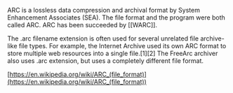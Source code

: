 ARC is a lossless data compression and archival format by System Enhancement Associates (SEA). The file format and the program were both called ARC. ARC has been succeeded by [[WARC]].

The .arc filename extension is often used for several unrelated file archive-like file types. For example, the Internet Archive used its own ARC format to store multiple web resources into a single file.[1][2] The FreeArc archiver also uses .arc extension, but uses a completely different file format.

[https://en.wikipedia.org/wiki/ARC_(file_format)](https://en.wikipedia.org/wiki/ARC_(file_format))